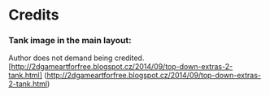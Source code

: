 # Credits
### Tank image in the main layout:
Author does not demand being credited.
[http://2dgameartforfree.blogspot.cz/2014/09/top-down-extras-2-tank.html] (http://2dgameartforfree.blogspot.cz/2014/09/top-down-extras-2-tank.html)